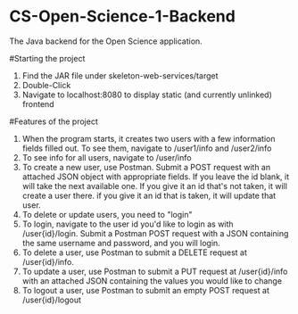 # CS-Open-Science-1-Backend
The Java backend for the Open Science application.

#Starting the project
1. Find the JAR file under skeleton-web-services/target
2. Double-Click
3. Navigate to localhost:8080 to display static (and currently unlinked) frontend

#Features of the project
1. When the program starts, it creates two users with a few information fields filled out. To see them, navigate to /user1/info and /user2/info
2. To see info for all users, navigate to /user/info
3. To create a new user, use Postman. Submit a POST request with an attached JSON object with appropriate fields. If you leave the id blank, it will take the next available one. If you give it an id that's not taken, it will create a user there. if you give it an id that is taken, it will update that user.
4. To delete or update users, you need to "login"
5. To login, navigate to the user id you'd like to login as with /user{id}/login. Submit a Postman POST request with a JSON containing the same username and password, and you will login.
6. To delete a user, use Postman to submit a DELETE request at /user{id}/info.
7. To update a user, use Postman to submit a PUT request at /user{id}/info with an attached JSON containing the values you would like to change
8. To logout a user, use Postman to submit an empty POST request at /user{id}/logout 